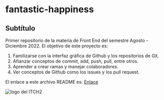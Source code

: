 # fantastic-happiness
## Subtítulo
Primer repositorio de la materia de Front End del semestre Agosto - Diciembre 2022.
El objetivo de este proyecto es:

1. Familizarse con la interfaz gráfica de Github y los repositorios de Git.
2. Afianzar conceptos de commit, add, push, pull, entre otros.
3. Aprender a crear ramas y manejar colaboradores.
4. Ver conceptos de Github como los issues y los pull request.

El enlace a este archivo README es:
[Enlace](https://github.com/CarlosRubioTNM/fantastic-happiness/edit/main/README.md)

![logo del ITCH2](http://www.chihuahua2.tecnm.mx/wp-content/uploads/2017/09/cropped-ICONO-itchii-300x300.jpg)
